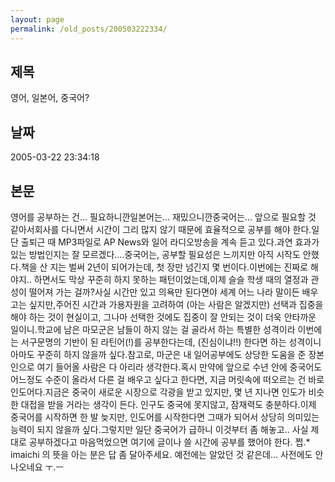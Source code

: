```yaml
---
layout: page
permalink: /old_posts/200503222334/
---
```


## 제목
영어, 일본어, 중국어?

## 날짜
2005-03-22 23:34:18

## 본문
영어를 공부하는 건... 필요하니깐일본어는... 재밌으니깐중국어는... 앞으로 필요할 것 같아서회사를 다니면서 시간이 그리 많지 않기 때문에 효율적으로 공부를 해야 한다.일단 출퇴근 때 MP3파일로 AP News와 일어 라디오방송을 계속 듣고 있다.과연 효과가 있는 방법인지는 잘 모르겠다....중국어는, 공부할 필요성은 느끼지만 아직 시작도 안했다.책을 산 지는 벌써 2년이 되어가는데, 첫 장만 넘긴지 몇 번이다.이번에는 진짜로 해야지.. 하면서도 막상 꾸준히 하지 못하는 패턴이었는데,이제 슬슬 학생 때의 열정과 관성이 떨어져 가는 걸까?사실 시간만 있고 의욕만 된다면야 세계 어느 나라 말이든 배우고는 싶지만,주어진 시간과 가용자원을 고려하여 (아는 사람은 알겠지만) 선택과 집중을 해야 하는 것이 현실이고, 그나마 선택한 것에도 집중이 잘 안되는 것이 더욱 안타까운 일이니.학교에 남은 마모군은 남들이 하지 않는 걸 골라서 하는 특별한 성격이라 이번에는 서구문명의 기반이 된 라틴어(!)를 공부한다는데, (진심이냐!!) 한다면 하는 성격이니 아마도 꾸준히 하지 않을까 싶다.참고로, 마군은 내 일어공부에도 상당한 도움을 준 장본인으로 여기 들어올 사람은 다 아리라 생각한다.혹시 만약에 앞으로 수년 안에 중국어도 어느정도 수준이 올라서 다른 걸 배우고 싶다고 한다면, 지금 머릿속에 떠오르는 건 바로 인도어다.지금은 중국이 새로운 시장으로 각광을 받고 있지만, 몇 년 지나면 인도가 비슷한 대접을 받을 거라는 생각이 든다. 인구도 중국에 못지않고, 잠재력도 충분하다.이제 중국어를 시작하면 한 발 늦지만, 인도어를 시작한다면 그때가 되어서 상당히 의미있는 능력이 되지 않을까 싶다.그렇지만 일단 중국어가 급하니 이것부터 좀 해놓고.. 사실 제대로 공부하겠다고 마음먹었으면 여기에 글이나 쓸 시간에 공부를 했어야 한다. 쩝.* imaichi 의 뜻을 아는 분은 답 좀 달아주세요. 예전에는 알았던 것 같은데... 사전에도 안나오네요 ㅜ.ㅡ